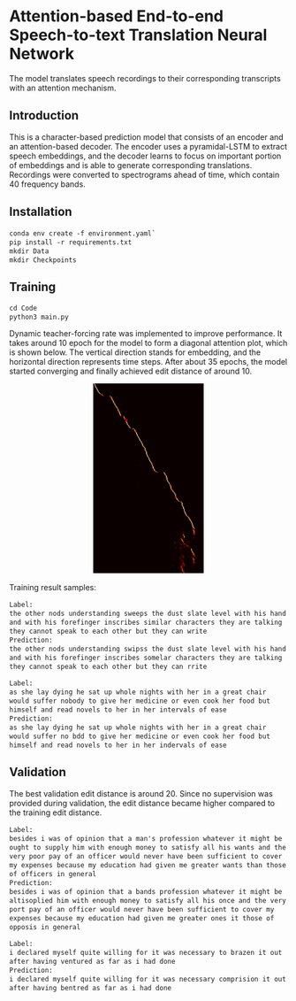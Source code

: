 # Attention-based End-to-end Speech-to-text Translation Neural Network
The model translates speech recordings to their corresponding transcripts with an attention mechanism. 
## Introduction
This is a character-based prediction model that consists of an encoder and an attention-based decoder. The encoder uses a pyramidal-LSTM to extract speech embeddings, and the decoder learns to focus on important portion of embeddings and is able to generate corresponding translations. Recordings were converted to spectrograms ahead of time, which contain 40 frequency bands. 
## Installation
```
conda env create -f environment.yaml`
pip install -r requirements.txt
mkdir Data
mkdir Checkpoints
```
## Training
```
cd Code
python3 main.py
```
Dynamic teacher-forcing rate was implemented to improve performance. It takes around 10 epoch for the model to form a diagonal attention plot, which is shown below. The vertical direction stands for embedding, and the horizontal direction represents time steps.  After about 35 epochs, the model started converging and finally achieved edit distance of around 10. 
<div align="center">
  <img src="Attention/attention.png" width="200"/>
</div>

Training result samples:
```
Label: 
the other nods understanding sweeps the dust slate level with his hand and with his forefinger inscribes similar characters they are talking they cannot speak to each other but they can write
Prediction:
the other nods understanding swipss the dust slate level with his hand and with his forefinger inscribes somelar characters they are talking they cannot speak to each other but they can rrite
```
```
Label:
as she lay dying he sat up whole nights with her in a great chair would suffer nobody to give her medicine or even cook her food but himself and read novels to her in her intervals of ease
Prediction:
as she lay dying he sat up whole nights with her in a great chair would suffer no bdd to give her medicine or even cook her food but himself and read novels to her in her indervals of ease
```

## Validation
The best validation edit distance is around 20. Since no supervision was provided during validation, the edit distance became higher compared to the training edit distance.
```
Label: 
besides i was of opinion that a man's profession whatever it might be ought to supply him with enough money to satisfy all his wants and the very poor pay of an officer would never have been sufficient to cover my expenses because my education had given me greater wants than those of officers in general
Prediction:
besides i was of opinion that a bands profession whatever it might be altisoplied him with enough money to satisfy all his once and the very port pay of an officer would never have been sufficient to cover my expenses because my education had given me greater ones it those of opposis in general
```
```
Label:
i declared myself quite willing for it was necessary to brazen it out after having ventured as far as i had done
Prediction:
i declared myself quite willing for it was necessary comprision it out after having bentred as far as i had done
```
